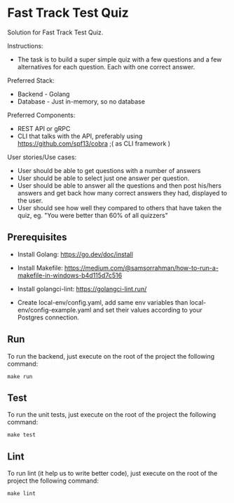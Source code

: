 ﻿# Fast Track Test Quiz

 Solution for Fast Track Test Quiz.

Instructions:

- The task is to build a super simple quiz with a few questions and a few alternatives for each question. Each with one correct answer.

Preferred Stack:
- Backend - Golang
- Database - Just in-memory, so no database

Preferred Components:
- REST API or gRPC
- CLI that talks with the API, preferably using https://github.com/spf13/cobra ;( as CLI framework )

User stories/Use cases:
- User should be able to get questions with a number of answers
- User should be able to select just one answer per question.
- User should be able to answer all the questions and then post his/hers answers and get back how many correct answers they had, displayed to the user.
- User should see how well they compared to others that have taken the quiz, eg. "You were better than 60% of all quizzers"

 ## Prerequisites

 - Install Golang: https://go.dev/doc/install
 
 - Install Makefile: https://medium.com/@samsorrahman/how-to-run-a-makefile-in-windows-b4d115d7c516
 
 - Install golangci-lint: https://golangci-lint.run/

 - Create local-env/config.yaml, add same env variables than local-env/config-example.yaml and set their values according to your Postgres connection.

 ## Run

 To run the backend, just execute on the root of the project the following command:

 ```
make run
```

## Test

To run the unit tests, just execute on the root of the project the following command:

```
make test
```

## Lint

To run lint (it help us to write better code), just execute on the root of the project the following command:

```
make lint
```
